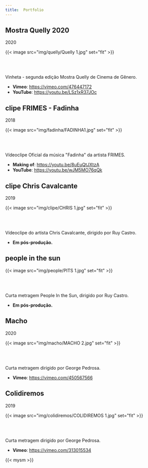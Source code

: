 ```yaml
---
title:  Portfolio
---
```


## Mostra Quelly 2020

2020

{{< image src="img/quelly/Quelly 1.jpg" set="fit" >}}

<br/><br/>

Vinheta - segunda edição Mostra Quelly de Cinema de Gênero.

- **Vimeo**: https://vimeo.com/476447172
- **YouTube**: https://youtu.be/LSz1xR37JOc

## clipe FRIMES - Fadinha

2018

{{< image src="img/fadinha/FADINHA1.jpg" set="fit" >}}

<br/><br/>

Vídeoclipe Oficial da música "Fadinha" da artista FRIMES.

- **Making of**: https://youtu.be/8uEuQtJXtzA
- **YouTube**: https://youtu.be/wJM5MO76qQk

## clipe Chris Cavalcante

2019

{{< image src="img/clipe/CHRIS 1.jpg" set="fit" >}}

<br/><br/>

Vídeoclipe do artista Chris Cavalcante, dirigido por Ruy Castro.

- **Em pós-produção.**

## people in the sun

{{< image src="img/people/PITS 1.jpg" set="fit" >}}

<br/><br/>

Curta metragem People In the Sun, dirigido por Ruy Castro.

- **Em pós-produção.**

## Macho

2020

{{< image src="img/macho/MACHO 2.jpg" set="fit" >}}

<br/><br/>

Curta metragem dirigido por George Pedrosa.

- **Vimeo**: https://vimeo.com/450567566

## Colidiremos

2019

{{< image src="img/colidiremos/COLIDIREMOS 1.jpg" set="fit" >}}

<br/><br/>

Curta metragem dirigido por George Pedrosa.

- **Vimeo**: https://vimeo.com/313015534

{{< mysm >}}
